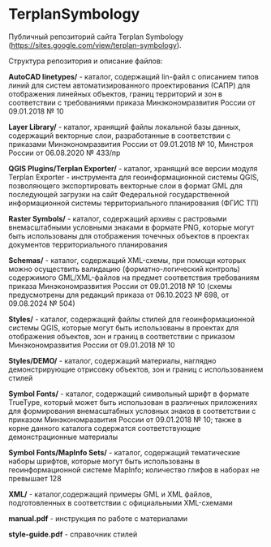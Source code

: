 # TerplanSymbology

Публичный репозиторий сайта Terplan Symbology (https://sites.google.com/view/terplan-symbology).

Структура репозитория и описание файлов:

**AutoCAD linetypes/** - каталог, содержащий lin-файл с описанием типов линий для систем автоматизированного проектирования (САПР) для отображения линейных объектов, границ территорий и зон в соответствии с требованиями приказа Минэкономразвития России от 09.01.2018 № 10

**Layer Library/** - каталог, хранящий файлы локальной базы данных, содержащий векторные слои, разработанные в соответствии с приказами Минэкономразвития России от 09.01.2018 № 10, Минстроя России от 06.08.2020 № 433/пр

**QGIS Plugins/Terplan Exporter/** - каталог, хранящий все версии модуля Terplan Exporter - инструмента для геоинформационной системы QGIS, позволяющего экспортировать векторные слои в формат GML для последующей загрузки на сайт Федеральной государственной информационной системы территориального планирования (ФГИС ТП)

**Raster Symbols/** - каталог, содержащий архивы с растровыми внемасштабными условными знаками в формате PNG, которые могут быть использованы для отображения точечных объектов в проектах документов территориального планирования

**Schemas/** - каталог, содержащий XML-схемы, при помощи которых можно осуществить валидацию (форматно-логический контроль) содержимого GML/XML-файлов на предмет соответствия требованиям приказа Минэкономразвития России от 09.01.2018 № 10 (схемы предусмотрены для редакций приказа от 06.10.2023 № 698, от 09.08.2024 № 504)

**Styles/** - каталог, содержащий файлы стилей для геоинформационной системы QGIS, которые могут быть использованы в проектах для отображения объектов, зон и границ в соответствии с приказом Минэкономразвития России от 09.01.2018 № 10

**Styles/DEMO/** - каталог, содержащий материалы, наглядно демонстрирующие отрисовку объектов, зон и границ с использованием стилей

**Symbol Fonts/** - каталог, содержащий символьный шрифт в формате TrueType, который может быть использован в различных приложениях для формирования внемасштабных условных знаков в соответствии с приказом Минэкономразвития России от 09.01.2018 № 10; также в корне данного каталога содержатся соответствующие демонстрационные материалы

**Symbol Fonts/MapInfo Sets/** - каталог, содержащий тематические наборы шрифтов, которые могут быть использованы в геоинформационной системе MapInfo; количество глифов в наборах не превышает 128

**XML/** - каталог,содержащий примеры GML и XML файлов, подготовленных в соответствии с официальными XML-схемами

**manual.pdf** - инструкция по работе с материалами

**style-guide.pdf** - справочник стилей